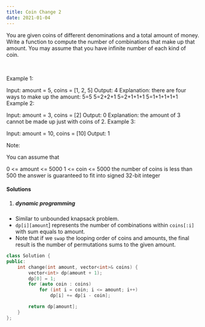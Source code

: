```yaml
---
title: Coin Change 2
date: 2021-01-04
---
```

You are given coins of different denominations and a total amount of money. Write a function to compute the number of combinations that make up that amount. You may assume that you have infinite number of each kind of coin.

 

Example 1:

Input: amount = 5, coins = [1, 2, 5]
Output: 4
Explanation: there are four ways to make up the amount:
5=5
5=2+2+1
5=2+1+1+1
5=1+1+1+1+1
Example 2:

Input: amount = 3, coins = [2]
Output: 0
Explanation: the amount of 3 cannot be made up just with coins of 2.
Example 3:

Input: amount = 10, coins = [10] 
Output: 1
 

Note:

You can assume that

0 <= amount <= 5000
1 <= coin <= 5000
the number of coins is less than 500
the answer is guaranteed to fit into signed 32-bit integer

#### Solutions

1. ##### dynamic programming

- Similar to unbounded knapsack problem.
- `dp[i][amount`] represents the number of combinations within `coins[:i]` with sum equals to amount.
-  Note that if we `swap` the looping order of coins and amounts, the final result is the number of permutations sums to the given amount.


```cpp
class Solution {
public:
    int change(int amount, vector<int>& coins) {
        vector<int> dp(amount + 1);
        dp[0] = 1;
        for (auto coin : coins)
            for (int i = coin; i <= amount; i++)
                dp[i] += dp[i - coin];

        return dp[amount];
    }
};
```